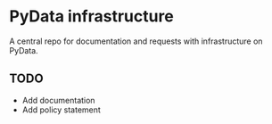 # PyData infrastructure
A central repo for documentation and requests with infrastructure on PyData.

## TODO

- Add documentation
- Add policy statement
